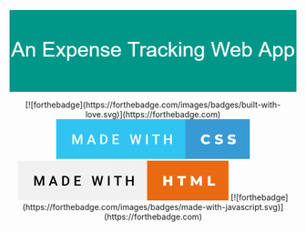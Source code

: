<p align="center">
  <img src="Images\An_Expense_Tracking_Web_App.png" align="center"/>
</p>

<p align="center">
  [![forthebadge](https://forthebadge.com/images/badges/built-with-love.svg)](https://forthebadge.com) <img src="Images\made-with-css.svg"/> <img src="Images\made-with-html.svg"/> [![forthebadge](https://forthebadge.com/images/badges/made-with-javascript.svg)](https://forthebadge.com)
</p>

